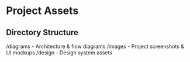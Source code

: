 # Project Assets

## Directory Structure
/diagrams - Architecture & flow diagrams
/images - Project screenshots & UI mockups
/design - Design system assets